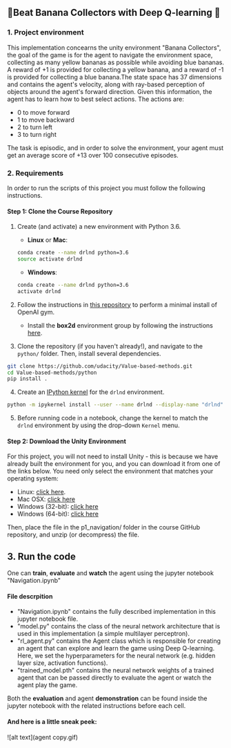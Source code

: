 ## 🍌Beat Banana Collectors with Deep Q-learning 🍌

### 1. Project environment
This implementation concearns the unity environment "Banana Collectors", the goal of the game is for the agent to navigate the environment space, collecting as many yellow bananas as possible while avoiding blue bananas. A reward of +1 is provided for collecting a yellow banana, and a reward of -1 is provided for collecting a blue banana.The state space has 37 dimensions and contains the agent's velocity, along with ray-based perception of objects around the agent's forward direction. Given this information, the agent has to learn how to best select actions. The actions are:
* 0 to move forward
* 1 to move backward
* 2 to turn left
* 3 to turn right

The task is episodic, and in order to solve the environment, your agent must get an average score of +13 over 100 consecutive episodes.

### 2. Requirements
In order to run the scripts of this project you must follow the following instructions.
#### Step 1: Clone the Course Repository
1. Create (and activate) a new environment with Python 3.6.

	- __Linux__ or __Mac__: 
	```bash
	conda create --name drlnd python=3.6
	source activate drlnd
	```
	- __Windows__: 
	```bash
	conda create --name drlnd python=3.6 
	activate drlnd
	```
	
2. Follow the instructions in [this repository](https://github.com/openai/gym) to perform a minimal install of OpenAI gym.  
	- Install the **box2d** environment group by following the instructions [here](https://github.com/openai/gym#box2d).
	
3. Clone the repository (if you haven't already!), and navigate to the `python/` folder.  Then, install several dependencies.
```bash
git clone https://github.com/udacity/Value-based-methods.git
cd Value-based-methods/python
pip install .
```

4. Create an [IPython kernel](http://ipython.readthedocs.io/en/stable/install/kernel_install.html) for the `drlnd` environment.  
```bash
python -m ipykernel install --user --name drlnd --display-name "drlnd"
```

5. Before running code in a notebook, change the kernel to match the `drlnd` environment by using the drop-down `Kernel` menu. 
#### Step 2: Download the Unity Environment
For this project, you will not need to install Unity - this is because we have already built the environment for you, and you can download it from one of the links below. You need only select the environment that matches your operating system:

- Linux: [click here](https://s3-us-west-1.amazonaws.com/udacity-drlnd/P1/Banana/Banana_Linux.zip).
- Mac OSX: [click here](https://s3-us-west-1.amazonaws.com/udacity-drlnd/P1/Banana/Banana.app.zip)
- Windows (32-bit): [click here](https://s3-us-west-1.amazonaws.com/udacity-drlnd/P1/Banana/Banana_Windows_x86.zip)
- Windows (64-bit): [click here](https://s3-us-west-1.amazonaws.com/udacity-drlnd/P1/Banana/Banana_Windows_x86_64.zip)

Then, place the file in the p1_navigation/ folder in the course GitHub repository, and unzip (or decompress) the file.

## 3. Run the code
One can **train**, **evaluate** and **watch** the agent using the jupyter notebook "Navigation.ipynb"
#### File descrpition
- "Navigation.ipynb" contains the fully described implementation in this jupyter notebook file.
- "model.py" contains the class of the neural network architecture that is used in this implementation (a simple multilayer perceptron).
- "rl_agent.py" contains the Agent class which is responsible for creating an agent that can explore and learn the game using Deep Q-learning. Here, we set the hyperparameters for the neural network (e.g. hidden layer size, activation functions).
- "trained_model.pth" contains the neural network weights of a trained agent that can be passed directly to evaluate the agent or watch the agent play the game. 

Both the **evaluation** and agent **demonstration** can be found inside the jupyter notebook with the related instructions before each cell.

#### And here is a little sneak peek:
![alt text](agent copy.gif)




